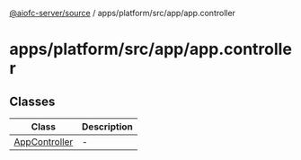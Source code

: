 [@aiofc-server/source](../../../../../index.md) / apps/platform/src/app/app.controller

# apps/platform/src/app/app.controller

## Classes

| Class | Description |
| ------ | ------ |
| [AppController](classes/AppController.md) | - |
